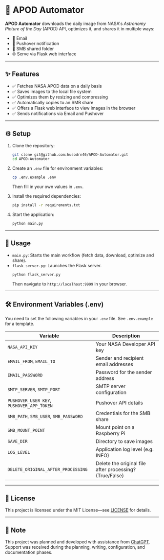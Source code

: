 # 🚀 APOD Automator

**APOD Automator** downloads the daily image from NASA's _Astronomy Picture of the Day_ (APOD) API, optimizes it, and shares it in multiple ways:

- 💌 Email
- 📱 Pushover notification
- 📁 SMB shared folder
- 🌐 Serve via Flask web interface

---

## ✨ Features

- ✅ Fetches NASA APOD data on a daily basis
- ✅ Saves images to the local file system
- ✅ Optimizes them by resizing and compressing
- ✅ Automatically copies to an SMB share
- ✅ Offers a Flask web interface to view images in the browser
- ✅ Sends notifications via Email and Pushover

---

## ⚙️ Setup

1. Clone the repository:
   ```bash
   git clone git@github.com:husodrn46/APOD-Automator.git
   cd APOD-Automator
   ```

2. Create an `.env` file for environment variables:
   ```bash
   cp .env.example .env
   ```
   Then fill in your own values in `.env`.

3. Install the required dependencies:
   ```bash
   pip install -r requirements.txt
   ```

4. Start the application:
   ```bash
   python main.py
   ```

---

## 🧪 Usage

- `main.py`: Starts the main workflow (fetch data, download, optimize and share).
- `flask_server.py`: Launches the Flask server.
   ```bash
   python flask_server.py
   ```
   Then navigate to `http://localhost:9999` in your browser.

---

## 🛠 Environment Variables (.env)

You need to set the following variables in your `.env` file.
See `.env.example` for a template.

| Variable | Description |
|----------|-------------|
| `NASA_API_KEY` | Your NASA Developer API key |
| `EMAIL_FROM`, `EMAIL_TO` | Sender and recipient email addresses |
| `EMAIL_PASSWORD` | Password for the sender address |
| `SMTP_SERVER`, `SMTP_PORT` | SMTP server configuration |
| `PUSHOVER_USER_KEY`, `PUSHOVER_APP_TOKEN` | Pushover API details |
| `SMB_PATH`, `SMB_USER`, `SMB_PASSWORD` | Credentials for the SMB share |
| `SMB_MOUNT_POINT` | Mount point on a Raspberry Pi |
| `SAVE_DIR` | Directory to save images |
| `LOG_LEVEL` | Application log level (e.g. INFO) |
| `DELETE_ORIGINAL_AFTER_PROCESSING` | Delete the original file after processing? (True/False)

---

## 🧾 License

This project is licensed under the MIT License—see [LICENSE](LICENSE) for details.

---

## 🤖 Note

This project was planned and developed with assistance from [ChatGPT](https://openai.com/chatgpt).
Support was received during the planning, writing, configuration, and documentation phases.
